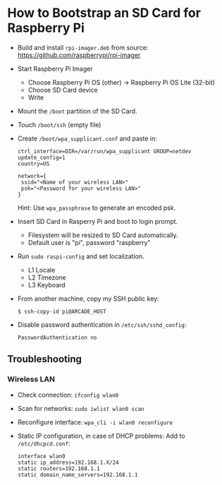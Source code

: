 # How to Bootstrap an SD Card for Raspberry Pi

- Build and install `rpi-imager.deb` from source:
  https://github.com/raspberrypi/rpi-imager

- Start Raspberry Pi Imager
  - Choose Raspberry Pi OS (other) -> Raspberry Pi OS Lite (32-bit)
  - Choose SD Card device
  - Write

- Mount the `/boot` partition of the SD Card.

- Touch `/boot/ssh` (empty file)

- Create `/boot/wpa_supplicant.conf` and paste in:
  ```
  ctrl_interface=DIR=/var/run/wpa_supplicant GROUP=netdev
  update_config=1
  country=US

  network={
   ssid="<Name of your wireless LAN>"
   psk="<Password for your wireless LAN>"
  }
  ```

  Hint: Use `wpa_passphrase` to generate an encoded psk.

- Insert SD Card in Rasperry Pi and boot to login prompt.
  - Filesystem will be resized to SD Card automatically.
  - Default user is "pi", password "raspberry"

- Run `sudo raspi-config` and set localization.
  - L1 Locale
  - L2 Timezone
  - L3 Keyboard

- From another machine, copy my SSH public key:
  ```
  $ ssh-copy-id pi@ARCADE_HOST
  ```

- Disable password authentication in `/etc/ssh/sshd_config`:
  ```
  PasswordAuthentication no
  ```


## Troubleshooting

### Wireless LAN

- Check connection: `ifconfig wlan0`
- Scan for networks: `sudo iwlist wlan0 scan`
- Reconfigure interface: `wpa_cli -i wlan0 reconfigure`

- Static IP configuration, in case of DHCP problems:
  Add to `/etc/dhcpcd.conf`:
  ```
  interface wlan0
  static ip_address=192.168.1.X/24
  static routers=192.168.1.1
  static domain_name_servers=192.168.1.1
  ```

